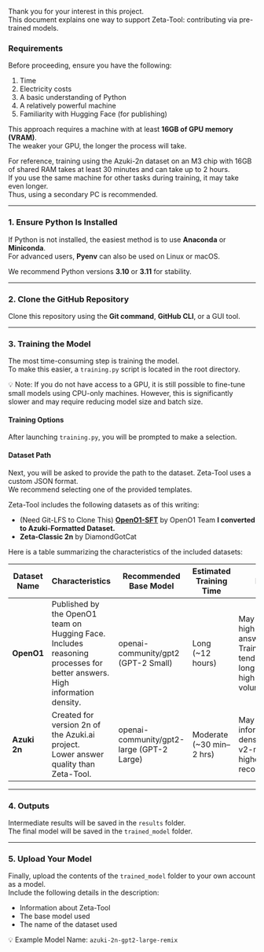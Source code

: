 Thank you for your interest in this project.  
This document explains one way to support Zeta-Tool: contributing via pre-trained models.

### Requirements

Before proceeding, ensure you have the following:  
1. Time  
2. Electricity costs  
3. A basic understanding of Python  
4. A relatively powerful machine  
5. Familiarity with Hugging Face (for publishing)  

This approach requires a machine with at least **16GB of GPU memory (VRAM)**.  
The weaker your GPU, the longer the process will take.  

For reference, training using the Azuki-2n dataset on an M3 chip with 16GB of shared RAM takes at least 30 minutes and can take up to 2 hours.  
If you use the same machine for other tasks during training, it may take even longer.  
Thus, using a secondary PC is recommended.

---

### 1. Ensure Python Is Installed

If Python is not installed, the easiest method is to use **Anaconda** or **Miniconda**.  
For advanced users, **Pyenv** can also be used on Linux or macOS.  

We recommend Python versions **3.10** or **3.11** for stability.

---

### 2. Clone the GitHub Repository

Clone this repository using the **Git command**, **GitHub CLI**, or a GUI tool.

---

### 3. Training the Model

The most time-consuming step is training the model.  
To make this easier, a `training.py` script is located in the root directory.

💡 Note: If you do not have access to a GPU, it is still possible to fine-tune small models using CPU-only machines. However, this is significantly slower and may require reducing model size and batch size.

#### Training Options

After launching `training.py`, you will be prompted to make a selection.

#### Dataset Path

Next, you will be asked to provide the path to the dataset. Zeta-Tool uses a custom JSON format.  
We recommend selecting one of the provided templates.

Zeta-Tool includes the following datasets as of this writing:  
- (Need Git-LFS to Clone This) **[OpenO1-SFT](https://huggingface.co/datasets/O1-OPEN/OpenO1-SFT)** by OpenO1 Team **I converted to Azuki-Formatted Dataset.**
- **Zeta-Classic 2n** by DiamondGotCat

Here is a table summarizing the characteristics of the included datasets:

| Dataset Name          | Characteristics                                                                                | Recommended Base Model | Estimated Training Time   | Notes                                                                                     | Dataset Path                     |
|-----------------------|------------------------------------------------------------------------------------------------|------------------------|---------------------------|------------------------------------------------------------------------------------------|-----------------------------------|
| **OpenO1**            | Published by the OpenO1 team on Hugging Face.<br> Includes reasoning processes for better answers.<br> High information density. | openai-community/gpt2 (GPT-2 Small) | Long (~12 hours)          | May yield high-quality answers.<br> Training time tends to be long due to high data volume. | `data_templates/OpenO1-SFT.json` |
| **Azuki 2n**          | Created for version 2n of the Azuki.ai project.<br> Lower answer quality than Zeta-Tool.       | openai-community/gpt2-large (GPT-2 Large) | Moderate (~30 min–2 hrs)  | May lack information density, so v2-medium or higher is recommended.                     | `data_templates/azuki-2n.json`   |

---

### 4. Outputs

Intermediate results will be saved in the `results` folder.  
The final model will be saved in the `trained_model` folder.

---

### 5. Upload Your Model

Finally, upload the contents of the `trained_model` folder to your own account as a model.  
Include the following details in the description:  
- Information about Zeta-Tool  
- The base model used  
- The name of the dataset used

💡 Example Model Name: `azuki-2n-gpt2-large-remix`

